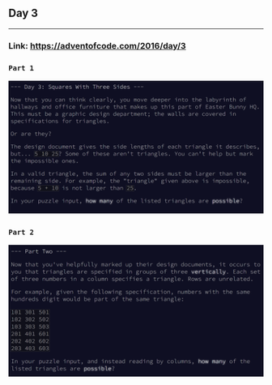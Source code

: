 ## Day 3
___

### Link: https://adventofcode.com/2016/day/3

### `Part 1`
![img.png](part1.png)

### `Part 2`
![img_1.png](part2.png)